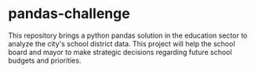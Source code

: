 # pandas-challenge
This repository brings a python pandas solution in the education sector to analyze the city's school district data. This project will help the school board and mayor to make strategic decisions regarding future school budgets and priorities.
